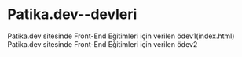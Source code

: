 # Patika.dev--devleri
Patika.dev sitesinde Front-End Eğitimleri için verilen ödev1(index.html)
Patika.dev sitesinde Front-End Eğitimleri için verilen ödev2
